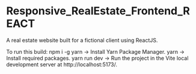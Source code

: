 # Responsive_RealEstate_Frontend_REACT
A real estate website built for a fictional client using ReactJS. 

To run this build: 
npm i -g yarn -> Install Yarn Package Manager. 
yarn -> Install required packages. 
yarn run dev -> Run the project in the Vite local development server at http://localhost:5173/. 
